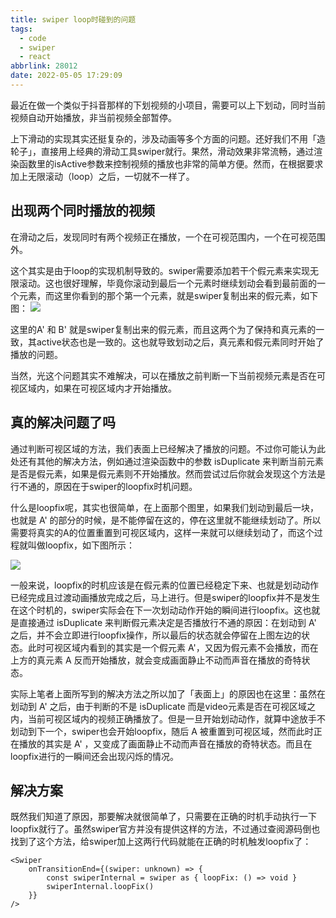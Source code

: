 ```yaml
---
title: swiper loop时碰到的问题
tags:
  - code
  - swiper
  - react
abbrlink: 28012
date: 2022-05-05 17:29:09
---
```

最近在做一个类似于抖音那样的下划视频的小项目，需要可以上下划动，同时当前视频自动开始播放，非当前视频全部暂停。

上下滑动的实现其实还挺复杂的，涉及动画等多个方面的问题。还好我们不用「造轮子」，直接用上经典的滑动工具swiper就行。果然，滑动效果非常流畅，通过渲染函数里的isActive参数来控制视频的播放也非常的简单方便。然而，在根据要求加上无限滚动（loop）之后，一切就不一样了。

## 出现两个同时播放的视频

在滑动之后，发现同时有两个视频正在播放，一个在可视范围内，一个在可视范围外。

这个其实是由于loop的实现机制导致的。swiper需要添加若干个假元素来实现无限滚动。这也很好理解，毕竟你滚动到最后一个元素时继续划动会看到最前面的一个元素，而这里你看到的那个第一个元素，就是swiper复制出来的假元素，如下图：
![](01.png)

这里的A' 和 B' 就是swiper复制出来的假元素，而且这两个为了保持和真元素的一致，其active状态也是一致的。这也就导致划动之后，真元素和假元素同时开始了播放的问题。

当然，光这个问题其实不难解决，可以在播放之前判断一下当前视频元素是否在可视区域内，如果在可视区域内才开始播放。

## 真的解决问题了吗

通过判断可视区域的方法，我们表面上已经解决了播放的问题。不过你可能认为此处还有其他的解决方法，例如通过渲染函数中的参数 isDuplicate 来判断当前元素是否是假元素，如果是假元素则不开始播放。然而尝试过后你就会发现这个方法是行不通的，原因在于swiper的loopfix时机问题。

什么是loopfix呢，其实也很简单，在上面那个图里，如果我们划动到最后一块，也就是 A' 的部分的时候，是不能停留在这的，停在这里就不能继续划动了。所以需要将真实的A的位置重置到可视区域内，这样一来就可以继续划动了，而这个过程就叫做loopfix，如下图所示：

![](02.png)

一般来说，loopfix的时机应该是在假元素的位置已经稳定下来、也就是划动动作已经完成且过渡动画播放完成之后，马上进行。但是swiper的loopfix并不是发生在这个时机的，swiper实际会在下一次划动动作开始的瞬间进行loopfix。这也就是直接通过 isDuplicate 来判断假元素决定是否播放行不通的原因：在划动到 A' 之后，并不会立即进行loopfix操作，所以最后的状态就会停留在上图左边的状态。此时可视区域内看到的其实是一个假元素 A'，又因为假元素不会播放，而在上方的真元素 A 反而开始播放，就会变成画面静止不动而声音在播放的奇特状态。

实际上笔者上面所写到的解决方法之所以加了「表面上」的原因也在这里：虽然在划动到 A' 之后，由于判断的不是 isDuplicate 而是video元素是否在可视区域之内，当前可视区域内的视频正确播放了。但是一旦开始划动动作，就算中途放手不划动到下一个，swiper也会开始loopfix，随后 A 被重置到可视区域，然而此时正在播放的其实是 A' ，又变成了画面静止不动而声音在播放的奇特状态。而且在loopfix进行的一瞬间还会出现闪烁的情况。

## 解决方案

既然我们知道了原因，那要解决就很简单了，只需要在正确的时机手动执行一下loopfix就行了。虽然swiper官方并没有提供这样的方法，不过通过查阅源码倒也找到了这个方法，给swiper加上这两行代码就能在正确的时机触发loopfix了：
```tsx
<Swiper
    onTransitionEnd={(swiper: unknown) => {
        const swiperInternal = swiper as { loopFix: () => void }
        swiperInternal.loopFix()
    }}
/>
```